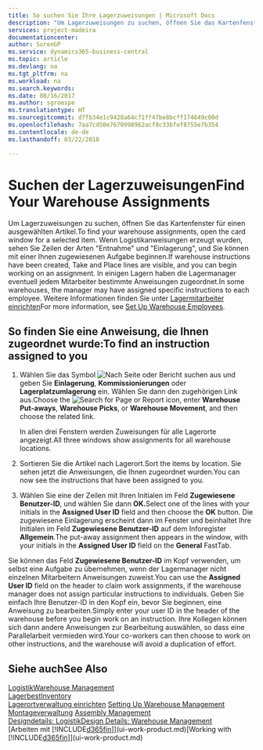 ```yaml
---
title: So suchen Sie Ihre Lagerzuweisungen | Microsoft Docs
description: "Um Lagerzuweisungen zu suchen, öffnen Sie das Kartenfenster für einen ausgewählten Artikel. Wenn Logistikanweisungen erzeugt wurden, sehen Sie Zeilen der Arten \"Entnahme\" und \"Einlagerung\", und Sie können mit einer Ihnen zugewiesenen Aufgabe beginnen. In einigen Lagern haben die Lagermanager eventuell jedem Mitarbeiter bestimmte Anweisungen zugeordnet."
services: project-madeira
documentationcenter: 
author: SorenGP
ms.service: dynamics365-business-central
ms.topic: article
ms.devlang: na
ms.tgt_pltfrm: na
ms.workload: na
ms.search.keywords: 
ms.date: 08/16/2017
ms.author: sgroespe
ms.translationtype: HT
ms.sourcegitcommit: d7fb34e1c9428a64c71ff47be8bcff174649c00d
ms.openlocfilehash: 7aa7cd50e7670998962acf8c33bfef8755e7b354
ms.contentlocale: de-de
ms.lasthandoff: 03/22/2018

---
```

# <a name="find-your-warehouse-assignments"></a><span data-ttu-id="4ccf6-105">Suchen der Lagerzuweisungen</span><span class="sxs-lookup"><span data-stu-id="4ccf6-105">Find Your Warehouse Assignments</span></span>
<span data-ttu-id="4ccf6-106">Um Lagerzuweisungen zu suchen, öffnen Sie das Kartenfenster für einen ausgewählten Artikel.</span><span class="sxs-lookup"><span data-stu-id="4ccf6-106">To find your warehouse assignments, open the card window for a selected item.</span></span> <span data-ttu-id="4ccf6-107">Wenn Logistikanweisungen erzeugt wurden, sehen Sie Zeilen der Arten "Entnahme" und "Einlagerung", und Sie können mit einer Ihnen zugewiesenen Aufgabe beginnen.</span><span class="sxs-lookup"><span data-stu-id="4ccf6-107">If warehouse instructions have been created, Take and Place lines are visible, and you can begin working on an assignment.</span></span> <span data-ttu-id="4ccf6-108">In einigen Lagern haben die Lagermanager eventuell jedem Mitarbeiter bestimmte Anweisungen zugeordnet.</span><span class="sxs-lookup"><span data-stu-id="4ccf6-108">In some warehouses, the manager may have assigned specific instructions to each employee.</span></span> <span data-ttu-id="4ccf6-109">Weitere Informationen finden Sie unter [Lagermitarbeiter einrichten](warehouse-how-to-set-up-warehouse-employees.md)</span><span class="sxs-lookup"><span data-stu-id="4ccf6-109">For more information, see [Set Up Warehouse Employees](warehouse-how-to-set-up-warehouse-employees.md).</span></span>

## <a name="to-find-an-instruction-assigned-to-you"></a><span data-ttu-id="4ccf6-110">So finden Sie eine Anweisung, die Ihnen zugeordnet wurde:</span><span class="sxs-lookup"><span data-stu-id="4ccf6-110">To find an instruction assigned to you</span></span>  
1.  <span data-ttu-id="4ccf6-111">Wählen Sie das Symbol ![Nach Seite oder Bericht suchen](media/ui-search/search_small.png "Nach Seite oder Bericht suchen") aus und geben Sie **Einlagerung**, **Kommissionierungen** oder **Lagerplatzumlagerung** ein. Wählen Sie dann den zugehörigen Link aus.</span><span class="sxs-lookup"><span data-stu-id="4ccf6-111">Choose the ![Search for Page or Report](media/ui-search/search_small.png "Search for Page or Report icon") icon, enter **Warehouse Put-aways**, **Warehouse Picks**, or **Warehouse Movement**, and then choose the related link.</span></span>

    <span data-ttu-id="4ccf6-112">In allen drei Fenstern werden Zuweisungen für alle Lagerorte angezeigt.</span><span class="sxs-lookup"><span data-stu-id="4ccf6-112">All three windows show assignments for all warehouse locations.</span></span>  

2. <span data-ttu-id="4ccf6-113">Sortieren Sie die Artikel nach Lagerort.</span><span class="sxs-lookup"><span data-stu-id="4ccf6-113">Sort the items by location.</span></span> <span data-ttu-id="4ccf6-114">Sie sehen jetzt die Anweisungen, die Ihnen zugeordnet wurden.</span><span class="sxs-lookup"><span data-stu-id="4ccf6-114">You can now see the instructions that have been assigned to you.</span></span>  
3. <span data-ttu-id="4ccf6-115">Wählen Sie eine der Zeilen mit Ihren Initialen im Feld **Zugewiesene Benutzer-ID**, und wählen Sie dann **OK.**</span><span class="sxs-lookup"><span data-stu-id="4ccf6-115">Select one of the lines with your initials in the **Assigned User ID** field and then choose the **OK** button.</span></span> <span data-ttu-id="4ccf6-116">Die zugewiesene Einlagerung erscheint dann im Fenster und beinhaltet Ihre Initialen im Feld **Zugewiesene Benutzer-ID** auf dem Inforegister **Allgemein**.</span><span class="sxs-lookup"><span data-stu-id="4ccf6-116">The put-away assignment then appears in the window, with your initials in the **Assigned User ID** field on the **General** FastTab.</span></span>  

<span data-ttu-id="4ccf6-117">Sie können das Feld **Zugewiesene Benutzer-ID** im Kopf verwenden, um selbst eine Aufgabe zu übernehmen, wenn der Lagermanager nicht einzelnen Mitarbeitern Anweisungen zuweist.</span><span class="sxs-lookup"><span data-stu-id="4ccf6-117">You can use the **Assigned User ID** field on the header to claim work assignments, if the warehouse manager does not assign particular instructions to individuals.</span></span> <span data-ttu-id="4ccf6-118">Geben Sie einfach Ihre Benutzer-ID in den Kopf ein, bevor Sie beginnen, eine Anweisung zu bearbeiten.</span><span class="sxs-lookup"><span data-stu-id="4ccf6-118">Simply enter your user ID in the header of the warehouse before you begin work on an instruction.</span></span> <span data-ttu-id="4ccf6-119">Ihre Kollegen können sich dann andere Anweisungen zur Bearbeitung auswählen, so dass eine Parallelarbeit vermieden wird.</span><span class="sxs-lookup"><span data-stu-id="4ccf6-119">Your co-workers can then choose to work on other instructions, and the warehouse will avoid a duplication of effort.</span></span>  

## <a name="see-also"></a><span data-ttu-id="4ccf6-120">Siehe auch</span><span class="sxs-lookup"><span data-stu-id="4ccf6-120">See Also</span></span>  
[<span data-ttu-id="4ccf6-121">Logistik</span><span class="sxs-lookup"><span data-stu-id="4ccf6-121">Warehouse Management</span></span>](warehouse-manage-warehouse.md)  
[<span data-ttu-id="4ccf6-122">Lagerbest</span><span class="sxs-lookup"><span data-stu-id="4ccf6-122">Inventory</span></span>](inventory-manage-inventory.md)  
<span data-ttu-id="4ccf6-123">[Lagerortverwaltung einrichten](warehouse-setup-warehouse.md)   </span><span class="sxs-lookup"><span data-stu-id="4ccf6-123">[Setting Up Warehouse Management](warehouse-setup-warehouse.md)   </span></span>  
<span data-ttu-id="4ccf6-124">[Montageverwaltung](assembly-assemble-items.md)  </span><span class="sxs-lookup"><span data-stu-id="4ccf6-124">[Assembly Management](assembly-assemble-items.md)  </span></span>  
[<span data-ttu-id="4ccf6-125">Designdetails: Logistik</span><span class="sxs-lookup"><span data-stu-id="4ccf6-125">Design Details: Warehouse Management</span></span>](design-details-warehouse-management.md)  
<span data-ttu-id="4ccf6-126">[Arbeiten mit [!INCLUDE[d365fin](includes/d365fin_md.md)]](ui-work-product.md)</span><span class="sxs-lookup"><span data-stu-id="4ccf6-126">[Working with [!INCLUDE[d365fin](includes/d365fin_md.md)]](ui-work-product.md)</span></span> 

